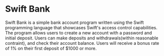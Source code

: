 # Swift Bank

Swift Bank is a simple bank account program written using the Swift programming language that showcases Swift's access control capabilities.
The program allows users to create a new account with a password and initial deposit. 
Users can make deposits and withdrawals(within reasonable contraint), and check their account balance. 
Users will receive a bonus rate of 1% on their first deposit of $1000 or more.